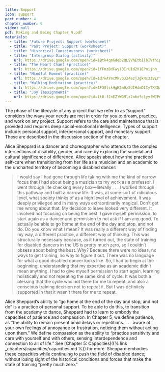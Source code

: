 ```yaml
---
title: Support
icon: support
part_number: 4
chapter_number: 9
video: null
pdf: Making and Being Chapter 9.pdf
materials:
  - title: "Future Project: Support (worksheet)"
  - title: "Past Project: Support (worksheet)"
  - title: "Historical Consciousness (worksheet)"
  - title: "Intergroup Dialog (activity)"
    url: https://drive.google.com/open?id=1Btk4qm6deb2QL9VhEtbIlbIVthipyX5E
  - title: "The Heart Chant (practice)"
    url: https://drive.google.com/open?id=1fFmzBdFwyl3IrUId2V1EPmijhh__UJvl
  - title: "Mindful Moment (practice)"
    url: https://drive.google.com/open?id=1d7kAYmcMkvoJ24ezjJgkNx3z9Erf4vgZ
  - title: "Walking Meditation (practice)"
    url: https://drive.google.com/open?id=1F38lskHgK2m0z5dIHdmDIIyTX4QaHvJ5
  - title: "Joy (assignment)"
    url: https://drive.google.com/open?id=1tO-fJnEZYWGMlz7nhxfc1yyfWJPn2KXy
---
```


The phase of the lifecycle of any project that we refer to as “support” considers the ways your needs are met in order for you to dream, practice, and work on any project. Support refers to the care and maintenance that is provided and requires deep social-emotional intelligence. Types of support include: personal support, interpersonal support, and monetary support. These are described in the discussion section of the chapter.

Alice Sheppard is a dancer and choreographer who attends to the complex intersections of disability, gender, and race by exploring the societal and cultural significance of difference. Alice speaks about how she practiced self-care when transitioning from her life as a musician and an academic to the uncharted territory of becoming a disabled dancer: 

> I would say I had gone through life taking with me the kind of narrow focus that I had about being a musician to my work as a professor. I went through life checking every box—literally . . . I worked through this pathway and built a narrow life. It was, at some sort of ridiculous level, what society thinks of as a high level of achievement. It was deeply privileged and in many ways extraordinarily magical. Don’t get me wrong about that. My decision to leave looked very different. It involved not focusing on being the best. I gave myself permission: to start again as a dancer and permission to not ask if I am any good. To actually be able to go home at the end of the day and stop, and not do. Do you know what I mean? It was really a different way of finding my way, a different practice, a different way of thinking. This was structurally necessary because, as it turned out, the state of training for disabled dancers in the US is pretty much zero, so I couldn’t obsess about being the best. Why? Because there were no ideas, no ways to get training, no way to figure it out. There was no language for what a good disabled dancer looks like. So, I had to begin at the beginning, understanding that my expertise as an academic didn’t mean anything. I had to give myself permission to start again, learning holistically and not repeating the same kind of cycle. It was both a blessing that the cycle was not there for me to repeat, and also a conscious training decision not to repeat it. But I was definitely supported in that it wasn’t there for me to repeat.

Alice Sheppard’s ability to “go home at the end of the day and stop, and not do” is a practice of personal support. To be able to do this, to transition from the academy to dance, Sheppard had to learn to embody the capacities of patience and compassion. In Chapter 5, we define patience, as “the ability to remain present amid delays or repetitions. . . . aware of your own feelings of annoyance or frustration, noticing them without acting upon them.” We define compassion as the ability to “practice sensitivity and care with yourself and with others, sensing interdependence and connection to all of life.” See [Chapter 5: Capacities]({% link _chapters/capacities/capacities.md %}) for more. Sheppard embodies these capacities while continuing to push the field of disabled dance; without losing sight of the historical conditions and forces that make the state of training “pretty much zero.” 
